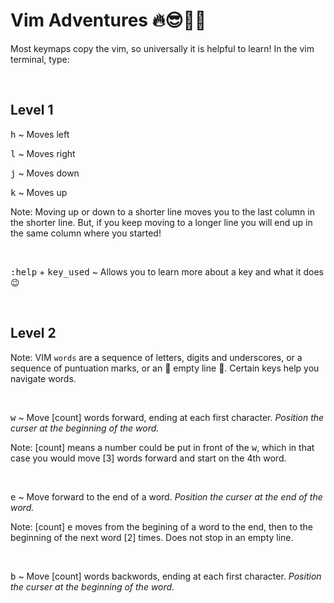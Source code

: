 # **Vim Adventures** 🔥😎🎩🥇

Most keymaps copy the vim, so universally it is helpful to learn! 
In the vim terminal, type:

&nbsp;

## **Level 1**

<kbd>h</kbd> ~ Moves left 

<kbd>l</kbd> ~ Moves right

<kbd>j</kbd> ~ Moves down

<kbd>k</kbd> ~ Moves up

Note: Moving up or down to a shorter line moves you to the last column in the
shorter line. But, if you keep moving to a longer line you will end up in the 
same column where you started!

&nbsp;

<kbd>:help</kbd> + <kbd>key_used</kbd> ~ Allows you to learn more about a key
and what it does 😉

&nbsp;

## **Level 2**

Note: VIM `words` are a sequence of letters, digits and underscores, or a sequence
of puntuation marks, or an 💎 empty line 💎. Certain keys help you navigate words.

&nbsp;

<kbd>w</kbd> ~ Move [count] words forward, ending at each first character. 
*Position the curser at the beginning of the word.*

Note: [count] means a number could be put in front of the <kbd>w</kbd>, which in 
that case you would move [3] words forward and start on the 4th word. 

&nbsp;

<kbd>e</kbd> ~ Move forward to the end of a word. *Position the curser at the end of
the word.*

Note: [count] <kbd>e</kbd> moves from the begining of a word to the end, then to the
beginning of the next word [2] times. Does not stop in an empty line. 

&nbsp;

<kbd>b</kbd> ~ Move [count] words backwords, ending at each first character. 
*Position the curser at the beginning of the word.*